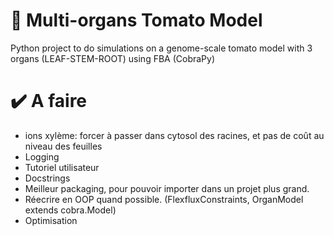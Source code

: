 # 🍅 Multi-organs Tomato Model
Python project to do simulations on a genome-scale tomato model with 3 organs (LEAF-STEM-ROOT) using FBA (CobraPy)


# ✔️ A faire 

- ions xylème: forcer à passer dans cytosol des racines, et pas de coût au niveau des feuilles
- Logging
- Tutoriel utilisateur
- Docstrings
- Meilleur packaging, pour pouvoir importer dans un projet plus grand.
- Réecrire en OOP quand possible. (FlexfluxConstraints, OrganModel extends cobra.Model)
- Optimisation